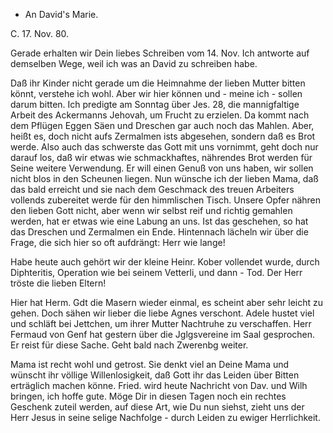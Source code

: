 + An David's Marie.

 C. 17. Nov. 80.

Gerade erhalten wir Dein liebes Schreiben vom 14. Nov. Ich antworte auf demselben Wege, weil ich was an David zu schreiben habe.

Daß ihr Kinder nicht gerade um die Heimnahme der lieben Mutter bitten könnt, verstehe ich wohl. Aber wir hier können und - meine ich - sollen darum bitten. Ich predigte am Sonntag über Jes. 28, die mannigfaltige Arbeit des Ackermanns Jehovah, um Frucht zu erzielen. Da kommt nach dem Pflügen Eggen Säen und Dreschen gar auch noch das Mahlen. Aber, heißt es, doch nicht aufs Zermalmen ists abgesehen, sondern daß es Brot werde. Also auch das schwerste das Gott mit uns vornimmt, geht doch nur darauf los, daß wir etwas wie schmackhaftes, nährendes Brot werden für Seine weitere Verwendung. Er will einen Genuß von uns haben, wir sollen nicht blos in den Scheunen liegen. Nun wünsche ich der lieben Mama, daß das bald erreicht und sie nach dem Geschmack des treuen Arbeiters vollends zubereitet werde für den himmlischen Tisch. Unsere Opfer nähren den lieben Gott nicht, aber wenn wir selbst reif und richtig gemahlen werden, hat er etwas wie eine Labung an uns. Ist das geschehen, so hat das Dreschen und Zermalmen ein Ende. Hintennach lächeln wir über die Frage, die sich hier so oft aufdrängt: Herr wie lange!

Habe heute auch gehört wir der kleine Heinr. Kober vollendet wurde, durch Diphteritis, Operation wie bei seinem Vetterli, und dann - Tod. Der Herr tröste die lieben Eltern!

Hier hat Herm. Gdt die Masern wieder einmal, es scheint aber sehr leicht zu gehen. Doch sähen wir lieber die liebe Agnes verschont. Adele hustet viel und schläft bei Jettchen, um ihrer Mutter Nachtruhe zu verschaffen. 
Herr Fermaud von Genf hat gestern über die Jglgsvereine im Saal gesprochen. Er reist für diese Sache. Geht bald nach Zwerenbg weiter.

Mama ist recht wohl und getrost. Sie denkt viel an Deine Mama und wünscht ihr völlige Willenlosigkeit, daß Gott ihr das Leiden über Bitten erträglich machen könne. Fried. wird heute Nachricht von Dav. und Wilh bringen, ich hoffe gute. Möge Dir in diesen Tagen noch ein rechtes Geschenk zuteil werden, auf diese Art, wie Du nun siehst, zieht uns der Herr Jesus in seine selige Nachfolge - durch Leiden zu ewiger Herrlichkeit.
